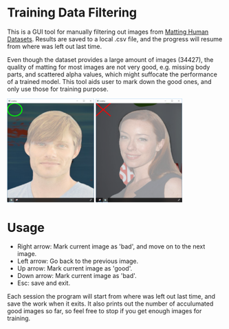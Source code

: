 # Training Data Filtering
This is a GUI tool for manually filtering out images from [Matting Human Datasets](https://www.kaggle.com/laurentmih/aisegmentcom-matting-human-datasets). Results are saved to a local .csv file, and the progress will resume from where was left out last time.

Even though the dataset provides a large amount of images (34427), the quality of matting for most images are not very good, e.g. missing body parts, and scattered alpha values, which might suffocate the performance of a trained model. This tool aids user to mark down the good ones, and only use those for training purpose.
<p>
<img src="/screenshots/good_matting.png" width="40%" height="40%" />
<img src="/screenshots/bad_matting.png" width="40%" height="40%" />
</p>


# Usage
- Right arrow: Mark current image as 'bad', and move on to the next image.
- Left arrow: Go back to the previous image.
- Up arrow: Mark current image as 'good'.
- Down arrow: Mark current image as 'bad'.
- Esc: save and exit.

Each session the program will start from where was left out last time, and save the work when it exits. It also prints out the number of acculumated good images so far, so feel free to stop if you get enough images for training.

